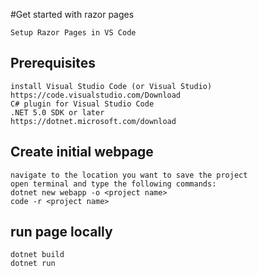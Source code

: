 #Get started with razor pages

	Setup Razor Pages in VS Code
	
## Prerequisites

	install Visual Studio Code (or Visual Studio) 				https://code.visualstudio.com/Download
	C# plugin for Visual Studio Code
	.NET 5.0 SDK or later 										https://dotnet.microsoft.com/download
	
## Create initial webpage

	navigate to the location you want to save the project
	open terminal and type the following commands:
	dotnet new webapp -o <project name>
	code -r <project name>
	
## run page locally

	dotnet build
	dotnet run
	